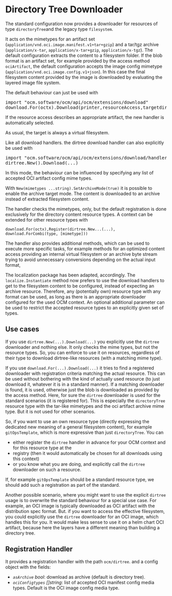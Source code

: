 # Directory Tree Downloader

The standard configuration now provides a downloader for resources of type `directoryTree`and the legacy type `filesystem`.

It acts on the mimetypes for an artifact set (`application/vnd.oci.image.manifest.v1+tar+gzip`) and a tar/tgz archive (`application/x-tar`, `application/x-tar+gzip`, `application/x-tgz`). The default configuration extracts the content to a
filesystem folder. If the blob format is an artifact set, for example provided by the access method `ociArtifact`,
the default configuration accepts the image config mimetype (`application/vnd.oci.image.config.v1+json`).
In this case the final filesystem content provided by the image is downloaded by evaluating the layered image file system.

The default behaviour can just be  used with
<pre>
import "ocm.software/ocm/api/ocm/extensions/download"
download.For(octx).Download(printer,resourceAccess,targetdir,vfs)
</pre>

If the resource access describes an appropriate artifact, the new handler is automatically selected.

As usual, the target is always a virtual filesystem.

Like all download handlers. the dirtree download handler can also explicitly be used with

<pre>
import "ocm.software/ocm/api/ocm/extensions/download/handlers/dirtree"
dirtree.New().Download(...)
</pre>

In this mode, the behaviour can be influenced by specifying any list of accepted OCI artifact config mime types.

With `New(mimetypes ...string).SetArchiveMode(true)` it is possible to enable the archive target mode. The content is downloaded to an archive instead of extracted filesystem content.

The handler checks the mimetypes, only, but the default registration is done exclusively for the directory content resource types.
A context can be extended for other resource types with

```
download.For(octx),Register(dirtree.New...(...), download.ForCombi(type, [mimetype]))
```

The handler also provides additional methods, which can be used to execute more specific tasks, for example
methods for an optimized content access providing an internal virtual filesystem or an archive byte stream trying to avoid unnecessary conversions depending on the actual input format,

The localization package has been adapted, accordingly. The `localize.Instantiate` method now prefers to use the
download handlers to get to the filesystem content to be configured, instead of expecting an archive resource.
Therefore, any (potentially own) resource type with any format can be used, as long as there is an appropriate downloader configured for the used OCM context.  An optional additional parameter can be used to restrict the accepted resource types
to an explicitly given set of types.

## Use cases

If you use `dirtree.New(...).Download(...)` you explicitly use the `dirtree` downloader and nothing else.
It only checks the mime types, but not the resource types. So, you can enforce to use it on resources,
regardless of their type to download dirtree-like  resources (with a matching mime type).

If you use `download.For(...).Download(...)` it tries to find a registered downloader with registration
criteria matching the actual resource. This can be used without bothering with the kind of actually used
resource (to just download it, whatever it is in a standard manner). If a matching downloader is found,
it is used, otherwise just the blob is downloaded as provided by the access method. Here, for sure the
`dirtree` downloader is used for the standard scenarios (it is registered for). This is especially the
`directoryTree`  resource type with the tar-like mimetypes and the oci artifact archive mime type. But it
is not used for other scenarios.

So, if you want to use an own resource type (directly expressing the dedicated new meaning of a general
filesystem content), for example `gitOpsTemplate`, which is more expressive than just `directoryTree`. You
can
- either register the `dirtree` handler in advance for your OCM context and for this resource type at the
- registry (then it would automatically be chosen for all downloads using this context)
- or you know what you are doing, and explicitly call the `dirtree` downloader on such a resource.

If, for example `gitOpsTemplate` should be a standard resource type, we should add such a registration as
part of the standard.

Another possible scenario, where you might want to use the explicit `dirtree` usage is to overwrite the
standard behaviour for a special use case. For example, an OCI image is typically downloaded as OCI
artifact with the distribution spec format. But. if you want to access the effective filesystem, you
could explicitly use the `dirtree` downloader for an OCI image, which handles this for you. It would
make less sense to use it on a helm chart OCI artifact, because here the layers have a different meaning
than building a directory tree.

## Registration Handler

It provides a registration handler with the path `ocm/dirtree`. and a config
object with the fields:
- *`asArchive`* *bool*: download as archive (default is directory tree).
- *`ociConfigtypes`* *[]string*: list of accepted OCI manifest config media types. Default is the OCI image config media type.